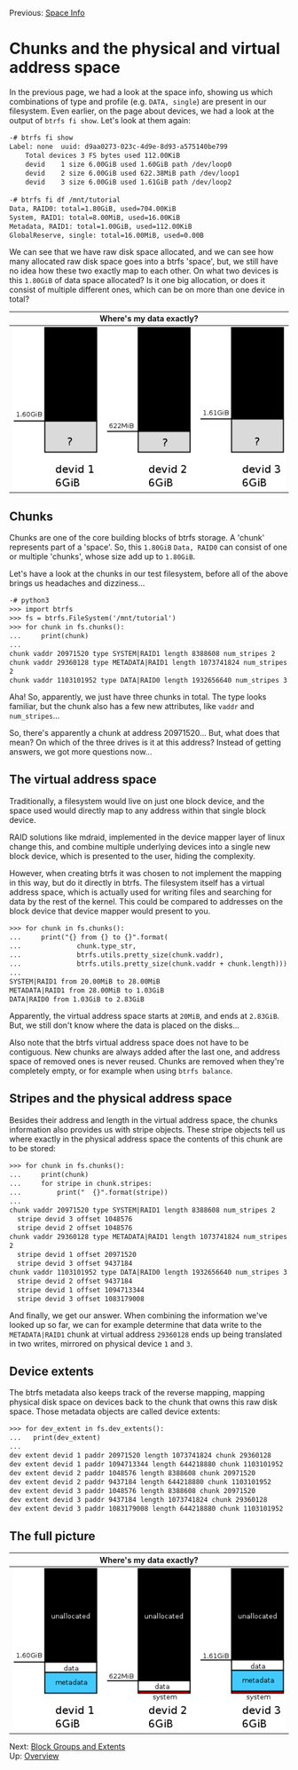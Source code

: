 Previous: [Space Info](space_info.md)

Chunks and the physical and virtual address space
=================================================

In the previous page, we had a look at the space info, showing us which
combinations of type and profile (e.g. `DATA, single`) are present in our
filesystem. Even earlier, on the page about devices, we had a look at the
output of `btrfs fi show`. Let's look at them again:

```
-# btrfs fi show
Label: none  uuid: d9aa0273-023c-4d9e-8d93-a575140be799
    Total devices 3 FS bytes used 112.00KiB
    devid    1 size 6.00GiB used 1.60GiB path /dev/loop0
    devid    2 size 6.00GiB used 622.38MiB path /dev/loop1
    devid    3 size 6.00GiB used 1.61GiB path /dev/loop2

-# btrfs fi df /mnt/tutorial
Data, RAID0: total=1.80GiB, used=704.00KiB
System, RAID1: total=8.00MiB, used=16.00KiB
Metadata, RAID1: total=1.00GiB, used=112.00KiB
GlobalReserve, single: total=16.00MiB, used=0.00B
```

We can see that we have raw disk space allocated, and we can see how many
allocated raw disk space goes into a btrfs 'space', but, we still have no idea
how these two exactly map to each other. On what two devices is this `1.80GiB`
of data space allocated? Is it one big allocation, or does it consist of
multiple different ones, which can be on more than one device in total?

| Where's my data exactly? |
|:--:|
|![devices-unknown](chunks/devices-unknown.png)|

Chunks
------

Chunks are one of the core building blocks of btrfs storage. A 'chunk'
represents part of a 'space'. So, this `1.80GiB` `Data, RAID0` can consist of
one or multiple 'chunks', whose size add up to `1.80GiB`.

Let's have a look at the chunks in our test filesystem, before all of the above
brings us headaches and dizziness...

```
-# python3
>>> import btrfs
>>> fs = btrfs.FileSystem('/mnt/tutorial')
>>> for chunk in fs.chunks():
...     print(chunk)
...
chunk vaddr 20971520 type SYSTEM|RAID1 length 8388608 num_stripes 2
chunk vaddr 29360128 type METADATA|RAID1 length 1073741824 num_stripes 2
chunk vaddr 1103101952 type DATA|RAID0 length 1932656640 num_stripes 3
```

Aha! So, apparently, we just have three chunks in total. The type looks
familiar, but the chunk also has a few new attributes, like `vaddr` and
`num_stripes`...

So, there's apparently a chunk at address 20971520... But, what does that mean?
On which of the three drives is it at this address? Instead of getting answers,
we got more questions now...

The virtual address space
--------------------------------------

Traditionally, a filesystem would live on just one block device, and the space
used would directly map to any address within that single block device.

RAID solutions like mdraid, implemented in the device mapper layer of linux
change this, and combine multiple underlying devices into a single new block
device, which is presented to the user, hiding the complexity.

However, when creating btrfs it was chosen to not implement the mapping in this
way, but do it directly in btrfs. The filesystem itself has a virtual address
space, which is actually used for writing files and searching for data by the
rest of the kernel. This could be compared to addresses on the block device
that device mapper would present to you.

```
>>> for chunk in fs.chunks():
...     print("{} from {} to {}".format(
...              chunk.type_str,
...              btrfs.utils.pretty_size(chunk.vaddr),
...              btrfs.utils.pretty_size(chunk.vaddr + chunk.length)))
...
SYSTEM|RAID1 from 20.00MiB to 28.00MiB
METADATA|RAID1 from 28.00MiB to 1.03GiB
DATA|RAID0 from 1.03GiB to 2.83GiB
```

Apparently, the virtual address space starts at `20MiB`, and ends at `2.83GiB`.
But, we still don't know where the data is placed on the disks...

Also note that the btrfs virtual address space does not have to be contiguous.
New chunks are always added after the last one, and address space of removed
ones is never reused. Chunks are removed when they're completely empty, or for
example when using `btrfs balance`.

Stripes and the physical address space
--------------------------------------

Besides their address and length in the virtual address space, the chunks
information also provides us with stripe objects. These stripe objects tell us
where exactly in the physical address space the contents of this chunk are to
be stored:

```
>>> for chunk in fs.chunks():
...     print(chunk)
...     for stripe in chunk.stripes:
...         print("  {}".format(stripe))
...
chunk vaddr 20971520 type SYSTEM|RAID1 length 8388608 num_stripes 2
  stripe devid 3 offset 1048576
  stripe devid 2 offset 1048576
chunk vaddr 29360128 type METADATA|RAID1 length 1073741824 num_stripes 2
  stripe devid 1 offset 20971520
  stripe devid 3 offset 9437184
chunk vaddr 1103101952 type DATA|RAID0 length 1932656640 num_stripes 3
  stripe devid 2 offset 9437184
  stripe devid 1 offset 1094713344
  stripe devid 3 offset 1083179008
```

And finally, we get our answer. When combining the information we've looked up
so far, we can for example determine that data write to the `METADATA|RAID1`
chunk at virtual address `29360128` ends up being translated in two writes,
mirrored on physical device `1` and `3`.

Device extents
--------------

The btrfs metadata also keeps track of the reverse mapping, mapping physical
disk space on devices back to the chunk that owns this raw disk space. Those
metadata objects are called device extents:

```
>>> for dev_extent in fs.dev_extents():
...   print(dev_extent)
...
dev extent devid 1 paddr 20971520 length 1073741824 chunk 29360128
dev extent devid 1 paddr 1094713344 length 644218880 chunk 1103101952
dev extent devid 2 paddr 1048576 length 8388608 chunk 20971520
dev extent devid 2 paddr 9437184 length 644218880 chunk 1103101952
dev extent devid 3 paddr 1048576 length 8388608 chunk 20971520
dev extent devid 3 paddr 9437184 length 1073741824 chunk 29360128
dev extent devid 3 paddr 1083179008 length 644218880 chunk 1103101952
```

The full picture
----------------

| Where's my data exactly? |
|:--:|
|![devices-known](chunks/devices-known.png)|


Next: [Block Groups and Extents](block_groups.md)  
Up: [Overview](README.md)
